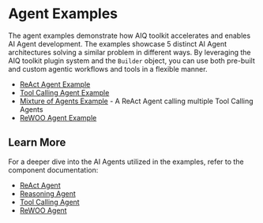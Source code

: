 <!--
SPDX-FileCopyrightText: Copyright (c) 2025, NVIDIA CORPORATION & AFFILIATES. All rights reserved.
SPDX-License-Identifier: Apache-2.0

Licensed under the Apache License, Version 2.0 (the "License");
you may not use this file except in compliance with the License.
You may obtain a copy of the License at

http://www.apache.org/licenses/LICENSE-2.0

Unless required by applicable law or agreed to in writing, software
distributed under the License is distributed on an "AS IS" BASIS,
WITHOUT WARRANTIES OR CONDITIONS OF ANY KIND, either express or implied.
See the License for the specific language governing permissions and
limitations under the License.
-->

# Agent Examples

The agent examples demonstrate how AIQ toolkit accelerates and enables AI Agent development.
The examples showcase 5 distinct AI Agent architectures solving a similar problem in different ways. By leveraging the AIQ toolkit plugin system and the `Builder` object, you can use both pre-built and custom agentic workflows and tools in a flexible manner.


* [ReAct Agent Example](./react/README.md)
* [Tool Calling Agent Example](./tool_calling/README.md)
* [Mixture of Agents Example](./mixture_of_agents/README.md) - A ReAct Agent calling multiple Tool Calling Agents
* [ReWOO Agent Example](./rewoo/README.md)
## Learn More

For a deeper dive into the AI Agents utilized in the examples, refer to the component documentation:
- [ReAct Agent](../../docs/source/workflows/about/react-agent.md)
- [Reasoning Agent](../../docs/source/workflows/about/reasoning-agent.md)
- [Tool Calling Agent](../../docs/source/workflows/about/tool-calling-agent.md)
- [ReWOO Agent](../../docs/source/workflows/about/rewoo-agent.md)
